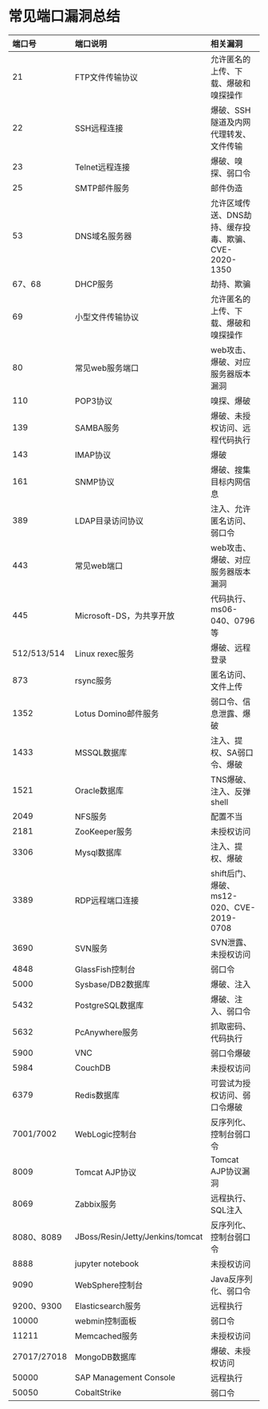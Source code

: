 # 常见端口漏洞总结


| 端口号      | 端口说明                         | 相关漏洞                                             |
| :---------- | :------------------------------- | :--------------------------------------------------- |
| 21          | FTP文件传输协议                  | 允许匿名的上传、下载、爆破和嗅探操作                 |
| 22          | SSH远程连接                      | 爆破、SSH隧道及内网代理转发、文件传输                |
| 23          | Telnet远程连接                   | 爆破、嗅探、弱口令                                   |
| 25          | SMTP邮件服务                     | 邮件伪造                                             |
| 53          | DNS域名服务器                    | 允许区域传送、DNS劫持、缓存投毒、欺骗、CVE-2020-1350 |
| 67、68      | DHCP服务                         | 劫持、欺骗                                           |
| 69          | 小型文件传输协议                 | 允许匿名的上传、下载、爆破和嗅探操作                 |
| 80          | 常见web服务端口                  | web攻击、爆破、对应服务器版本漏洞                    |
| 110         | POP3协议                         | 嗅探、爆破                                           |
| 139         | SAMBA服务                        | 爆破、未授权访问、远程代码执行                       |
| 143         | IMAP协议                         | 爆破                                                 |
| 161         | SNMP协议                         | 爆破、搜集目标内网信息                               |
| 389         | LDAP目录访问协议                 | 注入、允许匿名访问、弱口令                           |
| 443         | 常见web端口                      | web攻击、爆破、对应服务器版本漏洞                    |
| 445         | Microsoft-DS，为共享开放         | 代码执行、ms06-040、0796等                           |
| 512/513/514 | Linux rexec服务                  | 爆破、远程登录                                       |
| 873         | rsync服务                        | 匿名访问、文件上传                                   |
| 1352        | Lotus Domino邮件服务             | 弱口令、信息泄露、爆破                               |
| 1433        | MSSQL数据库                      | 注入、提权、SA弱口令、爆破                           |
| 1521        | Oracle数据库                     | TNS爆破、注入、反弹shell                             |
| 2049        | NFS服务                          | 配置不当                                             |
| 2181        | ZooKeeper服务                    | 未授权访问                                           |
| 3306        | Mysql数据库                      | 注入、提权、爆破                                     |
| 3389        | RDP远程端口连接                  | shift后门、爆破、ms12-020、CVE-2019-0708             |
| 3690        | SVN服务                          | SVN泄露、未授权访问                                  |
| 4848        | GlassFish控制台                  | 弱口令                                               |
| 5000        | Sysbase/DB2数据库                | 爆破、注入                                           |
| 5432        | PostgreSQL数据库                 | 爆破、注入、弱口令                                   |
| 5632        | PcAnywhere服务                   | 抓取密码、代码执行                                   |
| 5900        | VNC                              | 弱口令爆破                                           |
| 5984        | CouchDB                          | 未授权访问                                           |
| 6379        | Redis数据库                      | 可尝试为授权访问、弱口令爆破                         |
| 7001/7002   | WebLogic控制台                   | 反序列化、控制台弱口令                               |
| 8009        | Tomcat AJP协议                   | Tomcat AJP协议漏洞                                   |
| 8069        | Zabbix服务                       | 远程执行、SQL注入                                    |
| 8080、8089  | JBoss/Resin/Jetty/Jenkins/tomcat | 反序列化、控制台弱口令                               |
| 8888        | jupyter notebook                 | 未授权访问                                           |
| 9090        | WebSphere控制台                  | Java反序列化、弱口令                                 |
| 9200、9300  | Elasticsearch服务                | 远程执行                                             |
| 10000       | webmin控制面板                   | 弱口令                                               |
| 11211       | Memcached服务                    | 未授权访问                                           |
| 27017/27018 | MongoDB数据库                    | 爆破、未授权访问                                     |
| 50000       | SAP Management Console           | 远程执行                                             |
| 50050       | CobaltStrike                     | 弱口令                                               |
